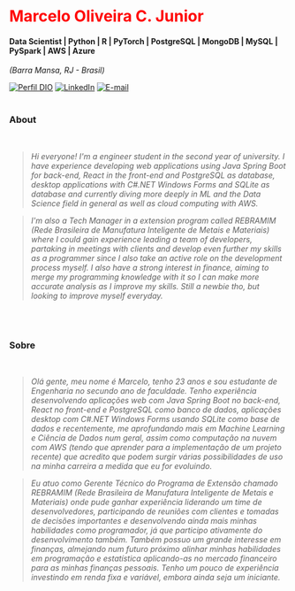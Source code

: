 <h1> 
  <a href="https://www.linkedin.com/in/marcelo-oliveira-7b0aa6204/" style="color: #f00 !important; text-decoration: none; color: inherit;">
    <span>Marcelo Oliveira C. Junior</span>
  </a>
</h1>

#### Data Scientist | Python | R | PyTorch | PostgreSQL | MongoDB | MySQL | PySpark | AWS | Azure
<i>(Barra Mansa, RJ - Brasil)</i>

[![Perfil DIO](https://img.shields.io/badge/-Meu%20Perfil%20na%20DIO-0077B5?style=for-the-badge&logo=gitbook&logoColor=white)](https://www.dio.me/users/marcelog196)
[![LinkedIn](https://img.shields.io/badge/linkedin-%230077B5.svg?style=for-the-badge&logo=linkedin&logoColor=white)](https://www.linkedin.com/in/marcelo-oliveira-7b0aa6204/)
[![E-mail](https://img.shields.io/badge/-Email-0077B5?style=for-the-badge&logo=microsoft-outlook&logoColor=white)](mailto:ma_costa@id.uff.br)
<br />
<br />

### About 
<i>
<br />

> Hi everyone! I'm a engineer student in the second year of university.
I have experience developing web applications using Java Spring Boot for back-end, React in the front-end and PostgreSQL as database, desktop applications with C#.NET Windows Forms and SQLite as database and currently diving more deeply in ML and the Data Science field in general as well as cloud computing with AWS.

> I'm also a Tech Manager in a extension program called REBRAMIM (Rede Brasileira de Manufatura Inteligente de Metais e Materiais) where I could gain experience leading a team of developers, partaking in meetings with clients and develop even further my skills as a programmer since I also take an active role on the development process myself.
> I also have a strong interest in finance, aiming to merge my programming knowledge with it so I can make more accurate analysis as I improve my skills. Still a newbie tho, but looking to improve myself everyday.
<br />
<br />
</i>

### Sobre
<i>
<br />

> Olá gente, meu nome é Marcelo, tenho 23 anos e sou estudante de Engenharia no secundo ano de faculdade.
Tenho experiência desenvolvendo aplicações web com Java Spring Boot no back-end, React no front-end e PostgreSQL como banco de dados, aplicações desktop com C#.NET Windows Forms usando SQLite como base de dados e recentemente, me aprofundando mais em Machine Learning e Ciência de Dados num geral, assim como computação na nuvem com AWS (tendo que aprender para a implementação de um projeto recente) que acredito que podem surgir várias possibilidades de uso na minha carreira a medida que eu for evoluindo.

> Eu atuo como Gerente Técnico do Programa de Extensão chamado REBRAMIM (Rede Brasileira de Manufatura Inteligente de Metais e Materiais) onde pude ganhar experiência liderando um time de desenvolvedores, participando de reuniões com clientes e tomadas de decisões importantes e desenvolvendo ainda mais minhas habilidades como programador, já que participo ativamente do desenvolvimento também.
> Também possuo um grande interesse em finanças, almejando num futuro próximo alinhar minhas habilidades em programação e estatística aplicando-as no mercado financeiro para as minhas finanças pessoais. Tenho um pouco de experiência investindo em renda fixa e variável, embora ainda seja um iniciante.
</i>
<br />
